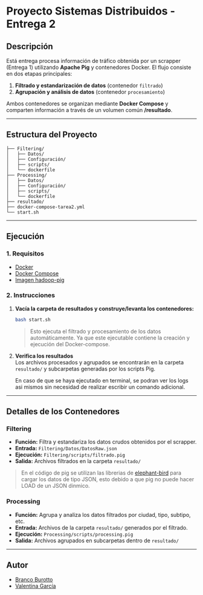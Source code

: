 # Proyecto Sistemas Distribuidos - Entrega 2

## Descripción

Está entrega procesa información de tráfico obtenida por un scrapper (Entrega 1) utilizando **Apache Pig** y contenedores Docker. El flujo consiste en dos etapas principales:

1. **Filtrado y estandarización de datos** (contenedor `filtrado`)
2. **Agrupación y análisis de datos** (contenedor `procesamiento`)

Ambos contenedores se organizan mediante **Docker Compose** y comparten información a través de un volumen común **/resultado**.

---

## Estructura del Proyecto

```
├── Filtering/
│   ├── Datos/
│   ├── Configuración/
│   ├── scripts/
│   └── dockerfile
├── Processing/
│   ├── Datos/
│   ├── Configuración/
│   ├── scripts/
│   └── dockerfile
├── resultado/
├── docker-compose-tarea2.yml
└── start.sh
```

---

## Ejecución

### 1. Requisitos

- [Docker](https://www.docker.com/)
- [Docker Compose](https://docs.docker.com/compose/)
- [Imagen hadoop-pig](https://hub.docker.com/r/fluddeni/hadoop-pig)

### 2. Instrucciones

1. **Vacía la carpeta de resultados y construye/levanta los contenedores:**

   ```bash
   bash start.sh
   ```

   > Esto ejecuta el filtrado y procesamiento de los datos automáticamente. Ya que este ejecutable contiene la creación y ejecución del Docker-compose.

2. **Verifica los resultados**  
   Los archivos procesados y agrupados se encontrarán en la carpeta `resultado/` y subcarpetas generadas por los scripts Pig.

   En caso de que se haya ejecutado en terminal, se podran ver los logs asi mismos sin necesidad de realizar escribir un comando adicional.

---

## Detalles de los Contenedores

### Filtering

- **Función:** Filtra y estandariza los datos crudos obtenidos por el scrapper.
- **Entrada:** `Filtering/Datos/DatosRaw.json`
- **Ejecución:** `Filtering/scripts/filtrado.pig`
- **Salida:** Archivos filtrados en la carpeta `resultado/`

>En el código de pig se utilizan las librerias de [elephant-bird](https://github.com/twitter/elephant-bird) para cargar los datos de tipo JSON, esto debido a que pig no puede hacer LOAD de un JSON dinmico.

### Processing

- **Función:** Agrupa y analiza los datos filtrados por ciudad, tipo, subtipo, etc.
- **Entrada:** Archivos de la carpeta `resultado/` generados por el filtrado.
- **Ejecución:** `Processing/scripts/processing.pig`
- **Salida:** Archivos agrupados en subcarpetas dentro de `resultado/`

---

## Autor

- [Branco Burotto](https://github.com/branxeto)
- [Valentina García](https://github.com/balentula)